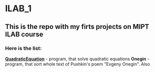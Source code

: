 # ILAB_1
## This is the repo with my firts projects on MIPT ILAB course
### Here is the list:
[**QuadraticEquation**](https://github.com/ajlekcahdp4/ILAB_1/tree/main/Processor) - program, that solve quadratic equations
**Onegin** - program, that sort whole text of Pushkin's poem "Evgeny Onegin". Also 
